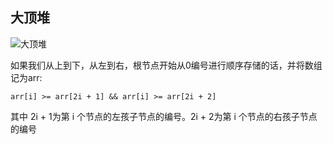 ## 大顶堆

![大顶堆](https://youpaiyun.zongqilive.cn/image/20200909094749.png)

如果我们从上到下，从左到右，根节点开始从0编号进行顺序存储的话，并将数组记为arr:

`arr[i] >= arr[2i + 1] && arr[i] >= arr[2i + 2]`

其中 2i + 1为第 i 个节点的左孩子节点的编号。2i + 2为第 i 个节点的右孩子节点的编号
